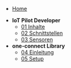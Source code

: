 
<!-- docs/_sidebar.md -->

* [Home](/)

- **IoT Pilot Developer**
	- [01 Inhalte](01_Inhalte.md)
	- [02 Schnittstellen](02_Schnittstellen.md)
	- [03 Sensoren](03_Sensoren.md)
- **one-connect Library**
	- [04 Einleitung](04_Einleitung.md)
	- [05 Setup](05_Setup.md)
	